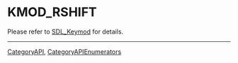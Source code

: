 # KMOD_RSHIFT

Please refer to [SDL_Keymod](SDL_Keymod) for details.

----
[CategoryAPI](CategoryAPI), [CategoryAPIEnumerators](CategoryAPIEnumerators)

